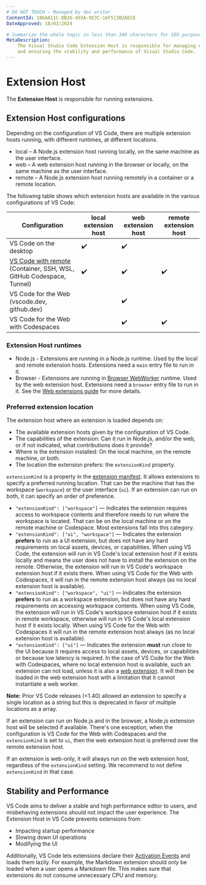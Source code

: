 ```yaml
---
# DO NOT TOUCH — Managed by doc writer
ContentId: 106AA11C-DB26-493A-9E3C-16F513B2AEC8
DateApproved: 10/03/2024

# Summarize the whole topic in less than 300 characters for SEO purpose
MetaDescription:
    The Visual Studio Code Extension Host is responsible for managing extensions
    and ensuring the stability and performance of Visual Studio Code.
---
```


# Extension Host

The **Extension Host** is responsible for running extensions.

## Extension Host configurations

Depending on the configuration of VS Code, there are multiple extension hosts
running, with different runtimes, at different locations.

-   local – A Node.js extension host running locally, on the same machine as the
    user interface.
-   web – A web extension host running in the browser or locally, on the same
    machine as the user interface.
-   remote – A Node.js extension host running remotely in a container or a
    remote location.

The following table shows which extension hosts are available in the various
configurations of VS Code:

| Configuration                                                                                       | local extension host | web extension host | remote extension host |
| --------------------------------------------------------------------------------------------------- | -------------------- | ------------------ | --------------------- |
| VS Code on the desktop                                                                              | ✔️                   | ✔️                 |                       |
| [VS Code with remote](/docs/remote/remote-overview) (Container, SSH, WSL, GitHub Codespace, Tunnel) | ✔️                   | ✔️                 | ✔️                    |
| VS Code for the Web (vscode.dev, github.dev)                                                        |                      | ✔️                 |                       |
| VS Code for the Web with Codespaces                                                                 |                      | ✔️                 | ✔️                    |

### Extension Host runtimes

-   Node.js - Extensions are running in a Node.js runtime. Used by the local and
    remote extension hosts. Extensions need a `main` entry file to run in it.
-   Browser - Extensions are running in
    [Browser WebWorker](https://developer.mozilla.org/docs/Web/API/Web_Workers_API)
    runtime. Used by the web extension host. Extensions need a `browser` entry
    file to run in it. See the
    [Web extensions guide](/api/extension-guides/web-extensions) for more
    details.

### Preferred extension location

The extension host where an extension is loaded depends on:

-   The available extension hosts given by the configuration of VS Code.
-   The capabilities of the extension: Can it run in Node.js, and/or the web, or
    if not indicated, what contributions does it provide?
-   Where is the extension installed: On the local machine, on the remote
    machine, or both.
-   The location the extension prefers: the `extensionKind` property.

`extensionKind` is a property in the
[extension manifest](/api/references/extension-manifest). It allows extensions
to specify a preferred running location. That can be the machine that has the
workspace (`workspace`) or the user interface (`ui`). If an extension can run on
both, it can specify an order of preference.

-   `"extensionKind": ["workspace"]` — Indicates the extension requires access
    to workspace contents and therefore needs to run where the workspace is
    located. That can be on the local machine or on the remote machine or
    Codespace. Most extensions fall into this category.
-   `"extensionKind": ["ui", "workspace"]` — Indicates the extension **prefers**
    to run as a UI extension, but does not have any hard requirements on local
    assets, devices, or capabilities. When using VS Code, the extension will run
    in VS Code's local extension host if it exists locally and means the user
    does not have to install the extension on the remote. Otherwise, the
    extension will run in VS Code's workspace extension host if it exists there.
    When using VS Code for the Web with Codespaces, it will run in the remote
    extension host always (as no local extension host is available).
-   `"extensionKind": ["workspace", "ui"]` — Indicates the extension **prefers**
    to run as a workspace extension, but does not have any hard requirements on
    accessing workspace contents. When using VS Code, the extension will run in
    VS Code's workspace extension host if it exists in remote workspace,
    otherwise will run in VS Code's local extension host if it exists locally.
    When using VS Code for the Web with Codespaces it will run in the remote
    extension host always (as no local extension host is available).
-   `"extensionKind": ["ui"]` — Indicates the extension **must** run close to
    the UI because it requires access to local assets, devices, or capabilities
    or because low latency is required. In the case of VS Code for the Web with
    Codespaces, where no local extension host is available, such an extension
    can not load, unless it is also a
    [web extension](/api/extension-guides/web-extensions). It will then be
    loaded in the web extension host with a limitation that it cannot
    instantiate a web worker.

**Note:** Prior VS Code releases (<1.40) allowed an extension to specify a
single location as a string but this is deprecated in favor of multiple
locations as a array.

If an extension can run on Node.js and in the browser, a Node.js extension host
will be selected if available. There's one exception, when the configuration is
VS Code for the Web with Codespaces and the `extensionKind` is set to `ui`, then
the web extension host is preferred over the remote extension host.

If an extension is web-only, it will always run on the web extension host,
regardless of the `extensionKind` setting. We recommend to not define
`extensionKind` in that case.

## Stability and Performance

VS Code aims to deliver a stable and high performance editor to users, and
misbehaving extensions should not impact the user experience. The Extension Host
in VS Code prevents extensions from:

-   Impacting startup performance
-   Slowing down UI operations
-   Modifying the UI

Additionally, VS Code lets extensions declare their
[Activation Events](/api/references/activation-events) and loads them lazily.
For example, the Markdown extension should only be loaded when a user opens a
Markdown file. This makes sure that extensions do not consume unnecessary CPU
and memory.
